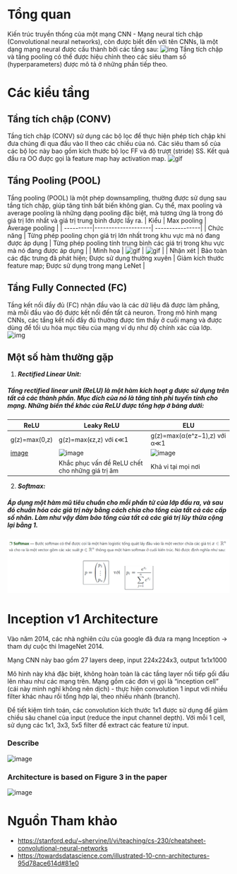 # Tổng quan
Kiến trúc truyền thống của một mạng CNN - Mạng neural tích chập (Convolutional neural networks), còn được biết đến với tên CNNs, là một dạng mạng neural được cấu thành bởi các tầng sau:
![img](https://stanford.edu/~shervine/teaching/cs-230/illustrations/architecture-cnn-vi.jpeg?6b63c596f802c81d7cff2028ae6572ab)
Tầng tích chập và tầng pooling có thể được hiệu chỉnh theo các siêu tham số (hyperparameters) được mô tả ở những phần tiếp theo.
# Các kiểu tầng
## Tầng tích chập (CONV)
Tầng tích chập (CONV) sử dụng các bộ lọc để thực hiện phép tích chập khi đưa chúng đi qua đầu vào II theo các chiều của nó. Các siêu tham số của các bộ lọc này bao gồm kích thước bộ lọc FF và độ trượt (stride) SS. Kết quả đầu ra OO được gọi là feature map hay activation map.
![gif](https://stanford.edu/~shervine/teaching/cs-230/illustrations/convolution-layer-a.png?1c517e00cb8d709baf32fc3d39ebae67)
## Tầng Pooling (POOL)
Tầng pooling (POOL) là một phép downsampling, thường được sử dụng sau tầng tích chập, giúp tăng tính bất biến không gian. Cụ thể, max pooling và average pooling là những dạng pooling đặc biệt, mà tương ứng là trong đó giá trị lớn nhất và giá trị trung bình được lấy ra.
| Kiểu      | Max pooling          | Average pooling  |
| ----------|--------------------| ----------------|
| Chức năng | Từng phép pooling chọn giá trị lớn nhất trong khu vực mà nó đang được áp dụng | Từng phép pooling tính trung bình các giá trị trong khu vực mà nó đang được áp dụng |
| Minh họa  | ![gif](https://stanford.edu/~shervine/teaching/cs-230/illustrations/max-pooling-a.png?711b14799d07f9306864695e2713ae07) | ![gif](https://stanford.edu/~shervine/teaching/cs-230/illustrations/average-pooling-a.png?58f9ab6d61248c3ec8d526ef65763d2f) |
| Nhận xét  | Bảo toàn các đặc trưng đã phát hiện; Được sử dụng thường xuyên | Giảm kích thước feature map; Được sử dụng trong mạng LeNet |
## Tầng Fully Connected (FC)
Tầng kết nối đầy đủ (FC) nhận đầu vào là các dữ liệu đã được làm phẳng, mà mỗi đầu vào đó được kết nối đến tất cả neuron. Trong mô hình mạng CNNs, các tầng kết nối đầy đủ thường được tìm thấy ở cuối mạng và được dùng để tối ưu hóa mục tiêu của mạng ví dụ như độ chính xác của lớp.
![img](https://stanford.edu/~shervine/teaching/cs-230/illustrations/fully-connected-ltr.png?32caf9e07c79d652faa292812579d063)

## Một số hàm thường gặp
1. ***Rectified Linear Unit:*** 
##### Tầng rectified linear unit (ReLU) là một hàm kích hoạt g được sử dụng trên tất cả các thành phần. Mục đích của nó là tăng tính phi tuyến tính cho mạng. Những biến thể khác của ReLU được tổng hợp ở bảng dưới:
|ReLU           |Leaky ReLU                |ELU                         |
| --------------|------------------------|---------------------------|
|g(z)=max(0,z)  |g(z)=max(ϵz,z)  với ϵ≪1  |g(z)=max(α(e^z−1),z) với α≪1 |
|[image](https://user-images.githubusercontent.com/79900186/115330150-b6a3a180-a1bd-11eb-9439-d348e3ad1e37.png)|![image](https://user-images.githubusercontent.com/79900186/115330197-c9b67180-a1bd-11eb-8f23-f81add56e28f.png)|![image](https://user-images.githubusercontent.com/79900186/115330222-d63aca00-a1bd-11eb-975d-660ed41932da.png)| 
|               | Khắc phục vấn đề ReLU chết cho những giá trị âm | Khả vi tại mọi nơi |
2. ***Softmax:*** 
##### Áp dụng một hàm mũ tiêu chuẩn cho mỗi phần tử của lớp đầu ra, và sau đó chuẩn hóa các giá trị này bằng cách chia cho tổng của tất cả các cấp số nhân. Làm như vậy đảm bảo tổng của tất cả các giá trị lũy thừa cộng lại bằng 1.
![img](softmax.PNG)
# Inception v1 Architecture
Vào năm 2014, các nhà nghiên cứu của google đã đưa ra mạng Inception -> tham dự cuộc thi ImageNet 2014.

Mạng CNN này bao gồm 27 layers deep, input 224x224x3, output 1x1x1000

Mô hình này khá đặc biệt, không hoàn toàn là các tầng layer nối tiếp gối đầu lên nhau như các mạng trên. Mạng gồm các đơn vị gọi là “inception cell” (cái này mình nghĩ không nên dịch) - thực hiện convolution 1 input với nhiều filter khác nhau rồi tổng hợp lại, theo nhiều nhánh (branch).

Để tiết kiệm tính toán, các convolution kích thước 1x1 được sử dụng để giảm chiều sâu chanel của input (reduce the input channel depth). Với mỗi 1 cell, sử dụng các 1x1, 3x3, 5x5 filter để extract các feature từ input.
### Describe
![image](https://user-images.githubusercontent.com/79900186/115332540-3cc1e700-a1c2-11eb-9ccd-1e3e6ca124b8.png)
### Architecture is based on Figure 3 in the paper
![image](https://user-images.githubusercontent.com/79900186/115332344-d2a94200-a1c1-11eb-859d-19655df79594.png)

# Nguồn Tham khảo
- https://stanford.edu/~shervine/l/vi/teaching/cs-230/cheatsheet-convolutional-neural-networks
- https://towardsdatascience.com/illustrated-10-cnn-architectures-95d78ace614d#81e0
